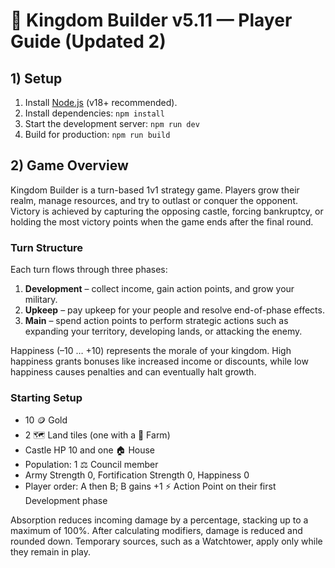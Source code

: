 # 👑 Kingdom Builder v5.11 — Player Guide (Updated 2)

## 1) Setup

1. Install [Node.js](https://nodejs.org/) (v18+ recommended).
2. Install dependencies: `npm install`
3. Start the development server: `npm run dev`
4. Build for production: `npm run build`

## 2) Game Overview

Kingdom Builder is a turn-based 1v1 strategy game. Players grow their realm, manage resources, and try to outlast or conquer the opponent. Victory is achieved by capturing the opposing castle, forcing bankruptcy, or holding the most victory points when the game ends after the final round.

### Turn Structure

Each turn flows through three phases:

1. **Development** – collect income, gain action points, and grow your military.
2. **Upkeep** – pay upkeep for your people and resolve end-of-phase effects.
3. **Main** – spend action points to perform strategic actions such as expanding your territory, developing lands, or attacking the enemy.


Happiness (–10 … +10) represents the morale of your kingdom. High happiness grants bonuses like increased income or discounts, while low happiness causes penalties and can eventually halt growth.

### Starting Setup

- 10 🪙 Gold  
- 2 🗺️ Land tiles (one with a 🌾 Farm)  
- Castle HP 10 and one 🏠 House  
- Population: 1 ⚖️ Council member  
- Army Strength 0, Fortification Strength 0, Happiness 0  
- Player order: A then B; B gains +1 ⚡️ Action Point on their first Development phase


Absorption reduces incoming damage by a percentage, stacking up to a maximum of 100%. After calculating modifiers, damage is reduced and rounded down. Temporary sources, such as a Watchtower, apply only while they remain in play.
